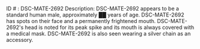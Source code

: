 ID # : DSC-MATE-2692
Description: DSC-MATE-2692 appears to be a standard human male, approximately ██ years of age. DSC-MATE-2692 has spots on their face and a permanently frightened mouth. DSC-MATE-2692's head is noted for its peak spike and its mouth is always covered with a medical mask. DSC-MATE-2692 is also seen wearing a silver chain as an accessory.